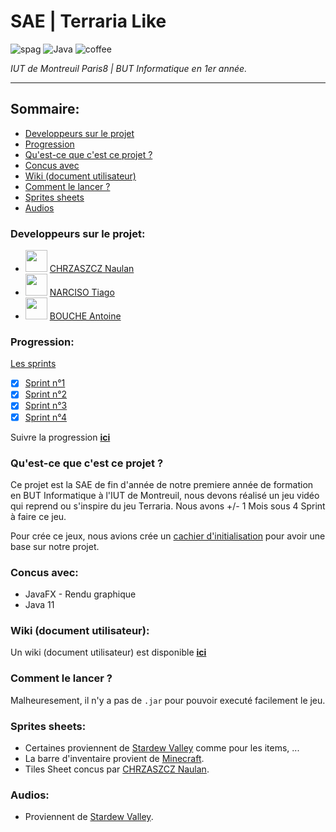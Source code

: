 # SAE | Terraria Like
![spag](https://forthebadge.com/images/badges/contains-tasty-spaghetti-code.svg) ![Java](https://forthebadge.com/images/badges/made-with-java.svg) ![coffee](https://forthebadge.com/images/badges/powered-by-coffee.svg)

*IUT de Montreuil Paris8 | BUT Informatique en 1er année.*

---

## Sommaire:
- [Developpeurs sur le projet](https://github.com/NaulaN/SAE-Terraria-Like/blob/master/README.md#developpeurs-sur-le-projet)
- [Progression](https://github.com/NaulaN/SAE-Terraria-Like/blob/master/README.md#progression)
- [Qu'est-ce que c'est ce projet ?]()
- [Concus avec]()
- [Wiki (document utilisateur)]()
- [Comment le lancer ?]()
- [Sprites sheets]()
- [Audios]()

### Developpeurs sur le projet:
- <code><img style="width: 35px; height: 35px" src="https://avatars.githubusercontent.com/u/67024770?v=4"/></code> [CHRZASZCZ Naulan](https://github.com/NaulaN)
- <code><img style="width: 35px; height: 35px" src="https://avatars.githubusercontent.com/u/95338528?v=4"/></code> [NARCISO Tiago](https://github.com/almerion)
- <code><img style="width: 35px; height: 35px" src="https://avatars.githubusercontent.com/u/96045738?v=4"/></code> [BOUCHE Antoine](https://github.com/TheblackReaper060303)

### Progression:
[Les sprints](https://github.com/NaulaN/SAE-Terraria-Like/releases)
- [X] [Sprint n°1](https://github.com/NaulaN/SAE-Terraria-Like/releases/tag/sprints)
- [X] [Sprint n°2](https://github.com/NaulaN/SAE-Terraria-Like/releases/tag/Sprint_n%C3%82%C2%B02)
- [X] [Sprint n°3](https://github.com/NaulaN/SAE-Terraria-Like/releases/tag/Sprint_n%C2%B03)
- [X] [Sprint n°4](https://github.com/NaulaN/SAE-Terraria-Like/releases/tag/Sprint_n%C2%B04)

Suivre la progression [**ici**](https://github.com/users/NaulaN/projects/2)

### Qu'est-ce que c'est ce projet ?
Ce projet est la SAE de fin d'année de notre premiere année de formation en BUT Informatique à l'IUT de Montreuil, nous devons réalisé un jeu vidéo qui reprend ou s'inspire du jeu Terraria. Nous avons +/- 1 Mois sous 4 Sprint à faire ce jeu.

Pour crée ce jeux, nous avions crée un [cachier d'initialisation](https://github.com/NaulaN/SAE-Terraria-Like/blob/master/Cahier_d'initialisation.pdf) pour avoir une base sur notre projet.

### Concus avec:
- JavaFX - Rendu graphique
- Java 11

### Wiki (document utilisateur):
Un wiki (document utilisateur) est disponible [**ici**](https://github.com/NaulaN/SAE-Terraria-Like/wiki/Document-utilisateur)

### Comment le lancer ?
Malheuresement, il n'y a pas de `.jar` pour pouvoir executé facilement le jeu.

### Sprites sheets:
- Certaines proviennent de [Stardew Valley](https://www.stardewvalley.net/) comme pour les items, ...
- La barre d'inventaire provient de [Minecraft](https://www.minecraft.net/fr-fr).
- Tiles Sheet concus par  [CHRZASZCZ Naulan](https://www.chrz-development.fr/).

### Audios:
- Proviennent de [Stardew Valley](https://www.stardewvalley.net/).
